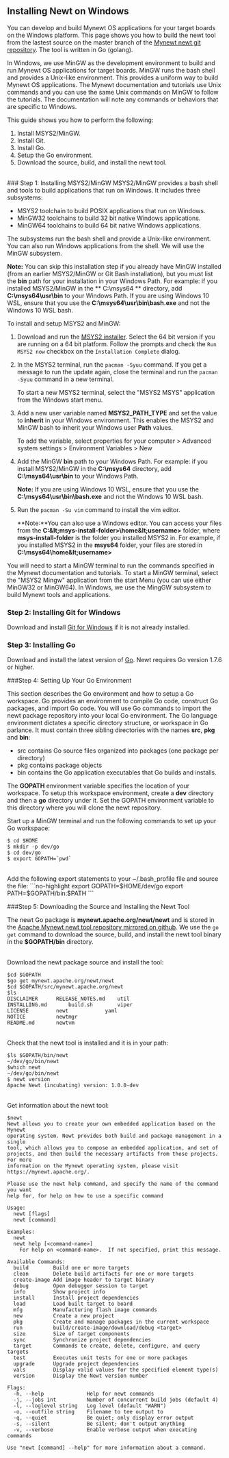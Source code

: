 ## Installing Newt on Windows

You can develop and build Mynewt OS applications for your target boards on the Windows platform.  This page shows you how to build the newt tool from the lastest source on the master branch of the [Mynewt newt git repository](https://github.com/apache/incubator-mynewt-newt).  The tool is written in Go (golang).
  
In Windows, we use MinGW as the development environment to build and run Mynewt OS applications for target boards. MinGW runs the bash shell and provides a Unix-like environment. This provides a uniform way to build Mynewt OS applications. The Mynewt documentation and tutorials use Unix commands and you can use the same Unix commands on MinGW to follow the tutorials. The documentation will note any commands or behaviors that are specific to Windows.

This guide shows you how to perform the following:

1. Install MSYS2/MinGW. 
2. Install Git.
3. Install Go. 
4. Setup the Go environment.
5. Download the source, build, and install the newt tool.

<br>
### Step 1: Installing MSYS2/MinGW
MSYS2/MinGW provides a bash shell and tools to build applications that run on Windows. It includes three subsystems:

* MSYS2 toolchain to build POSIX applications that run on Windows. 
* MinGW32 toolchains to build 32 bit native Windows applications.  
* MinGW64 toolchains to build 64 bit native Windows applications.  

The subsystems run the bash shell and provide a Unix-like environment. You can also run Windows applications from the shell. We will use the MinGW subsystem.

**Note:** You can skip this installation step if you already have MinGW installed (from an earlier MSYS2/MinGW or Git Bash installation), but you must list the **bin** path for your installation in your Windows Path. For example: if you installed MSYS2/MinGW in the ** C:\msys64 ** directory,  add **C:\msys64\usr\bin** to your Windows Path. If you are using Windows 10 WSL, ensure that you use the **C:\msys64\usr\bin\bash.exe** and not the Windows 10 WSL bash.


To install and setup MSYS2 and MinGW:

1. Download and run the [MSYS2 installer](http://www.msys2.org).  Select the 64 bit version if you are running on a 64 bit platform. Follow the prompts and check the `Run MSYS2 now` checkbox on the `Installation Complete` dialog. 
2. In the MSYS2 terminal, run the `pacman -Syuu` command. If you get a message to run the update again, close the terminal and run the `pacman -Syuu` command in a new terminal. 
	
	To start a new MSYS2 terminal, select the "MSYS2 MSYS" application from the Windows start menu.

3. Add a new user variable named **MSYS2_PATH_TYPE** and set the value to **inherit** in your Windows environment. This enables the MSYS2 and MinGW bash to inherit your Windows user **Path** values. 
	
	To add the variable,  select properties for your computer > Advanced system settings > Environment Variables > New

4. Add the MinGW **bin** path to your Windows Path. For example: if you install MSYS2/MinGW in the **C:\msys64** directory,  add **C:\msys64\usr\bin** to your Windows Path. 

	**Note:** If you are using Windows 10 WSL,  ensure that you use the **C:\msys64\usr\bin\bash.exe** and not the Windows 10 WSL bash.


5. Run the `pacman -Su vim` command to install the vim editor. 
	
	**Note:**You can also use a Windows editor. You can access your files from the **C:\&lt;msys-install-folder&gt;\home\&lt;username&gt;** folder, where **msys-install-folder** is the folder you installed MSYS2 in. For example, if you installed MSYS2 in the **msys64** folder, your files are stored in **C:\msys64\home\&lt;username&gt;**

You will need to start a MinGW terminal to run the commands specified in the Mynewt documentation and  tutorials.  To start a MinGW terminal, select the "MSYS2 Mingw" application from the start Menu (you can use either MinGW32 or MinGW64). 
In Windows, we use the MingGW subsystem to build  Mynewt tools and applications.  

### Step 2: Installing Git for Windows
Download and install [Git for Windows](https://git-for-windows.github.io) if it is not already installed.


### Step 3: Installing Go 
Download and install the latest version of [Go](https://golang.org/dl/). Newt requires Go version 1.7.6 or higher.

###Step 4: Setting Up Your Go Environment 

This section describes the Go environment and how to setup a Go workspace.  Go provides an environment to compile Go code,  construct Go packages,  and import Go code.  You will use Go commands to import the newt package repository into your local Go environment.  The Go language environment dictates a specific directory structure, or workspace in Go parlance. It must contain three sibling directories with the names **src**, **pkg** and **bin**: 

* src contains Go source files organized into packages (one package per directory)
* pkg contains package objects
* bin contains the Go application executables that Go builds and installs.

The **GOPATH** environment variable specifies the location of your workspace.  To setup this workspace environment, create a **dev** directory and then a **go** directory under it. Set the GOPATH environment variable to this directory where you will clone the newt repository.
    
Start up a MinGW terminal and run the following commands to set up your Go workspace:

```no-highlight
$ cd $HOME
$ mkdir -p dev/go  
$ cd dev/go
$ export GOPATH=`pwd`
```
<br>
Add the following export statements to your ~/.bash_profile file and source the file:
```no-highlight
export GOPATH=$HOME/dev/go
export PATH=$GOPATH/bin:$PATH
```
<br>

###Step 5: Downloading the Source and Installing the Newt Tool 

The newt Go package is **mynewt.apache.org/newt/newt** and is stored in the [Apache Mynewt newt tool repository mirrored on github](https://github.com/apache/incubator-mynewt-newt).  We use the `go get` command to download the source, build, and install the newt tool binary in the **$GOPATH/bin** directory. 

<br>
Download the newt package source and install the tool:

```no-highlight
$cd $GOPATH
$go get mynewt.apache.org/newt/newt
$cd $GOPATH/src/mynewt.apache.org/newt
$ls 
DISCLAIMER		RELEASE_NOTES.md	util
INSTALLING.md		build.sh		viper
LICENSE			newt			yaml
NOTICE			newtmgr
README.md		newtvm
```
<br>
Check that the newt tool is installed and it is in your path:

```no-highlight
$ls $GOPATH/bin/newt
~/dev/go/bin/newt
$which newt
~/dev/go/bin/newt
$ newt version
Apache Newt (incubating) version: 1.0.0-dev
```
<br>
Get information about the newt tool:

```no-highlight
$newt
Newt allows you to create your own embedded application based on the Mynewt
operating system. Newt provides both build and package management in a single
tool, which allows you to compose an embedded application, and set of
projects, and then build the necessary artifacts from those projects. For more
information on the Mynewt operating system, please visit
https://mynewt.apache.org/.

Please use the newt help command, and specify the name of the command you want
help for, for help on how to use a specific command

Usage:
  newt [flags]
  newt [command]

Examples:
  newt
  newt help [<command-name>]
    For help on <command-name>.  If not specified, print this message.

Available Commands:
  build        Build one or more targets
  clean        Delete build artifacts for one or more targets
  create-image Add image header to target binary
  debug        Open debugger session to target
  info         Show project info
  install      Install project dependencies
  load         Load built target to board
  mfg          Manufacturing flash image commands
  new          Create a new project
  pkg          Create and manage packages in the current workspace
  run          build/create-image/download/debug <target>
  size         Size of target components
  sync         Synchronize project dependencies
  target       Commands to create, delete, configure, and query targets
  test         Executes unit tests for one or more packages
  upgrade      Upgrade project dependencies
  vals         Display valid values for the specified element type(s)
  version      Display the Newt version number

Flags:
  -h, --help              Help for newt commands
  -j, --jobs int          Number of concurrent build jobs (default 4)
  -l, --loglevel string   Log level (default "WARN")
  -o, --outfile string    Filename to tee output to
  -q, --quiet             Be quiet; only display error output
  -s, --silent            Be silent; don't output anything
  -v, --verbose           Enable verbose output when executing commands

Use "newt [command] --help" for more information about a command.
```
